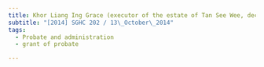 ```yaml
---
title: Khor Liang Ing Grace (executor of the estate of Tan See Wee, deceased) v Nie Jianmin 
subtitle: "[2014] SGHC 202 / 13\_October\_2014"
tags:
  - Probate and administration
  - grant of probate

---
```



